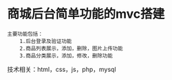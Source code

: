 # 商城后台简单功能的mvc搭建
    主要功能包括：
        1.后台登录及验证功能
        2.商品列表展示，添加，删除，图片上传功能
        3.商品分类展示，添加，修改，删除功能
技术相关：html，css，js，php，mysql
